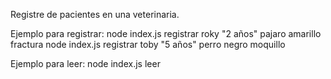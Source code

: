Registre de pacientes en una veterinaria.

Ejemplo para registrar:
node index.js registrar roky "2 años" pajaro amarillo fractura
node index.js registrar toby "5 años" perro negro moquillo

Ejemplo para leer:
node index.js leer 
